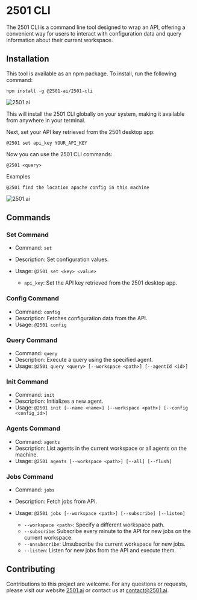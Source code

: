 # 2501 CLI

The 2501 CLI is a command line tool designed to wrap an API, offering a convenient way for users to interact with configuration data and query information about their current workspace.

## Installation

This tool is available as an npm package. To install, run the following command:

```
npm install -g @2501-ai/2501-cli
```

![2501.ai](https://www.2501.ai/img/2501-cli.png)

This will install the 2501 CLI globally on your system, making it available from anywhere in your terminal.

Next, set your API key retrieved from the 2501 desktop app:

```
@2501 set api_key YOUR_API_KEY
```

Now you can use the 2501 CLI commands:

```
@2501 <query>
```

Examples

```
@2501 find the location apache config in this machine
```

![2501.ai](https://www.2501.ai/img/2501-cli.gif)

## Commands

### Set Command

- Command: `set`
- Description: Set configuration values.
- Usage: `@2501 set <key> <value>`

  - `api_key`: Set the API key retrieved from the 2501 desktop app.

### Config Command

- Command: `config`
- Description: Fetches configuration data from the API.
- Usage: `@2501 config`

### Query Command

- Command: `query`
- Description: Execute a query using the specified agent.
- Usage: `@2501 query <query> [--workspace <path>] [--agentId <id>]`

### Init Command

- Command: `init`
- Description: Initializes a new agent.
- Usage: `@2501 init [--name <name>] [--workspace <path>] [--config <config_id>]`

### Agents Command

- Command: `agents`
- Description: List agents in the current workspace or all agents on the machine.
- Usage: `@2501 agents [--workspace <path>] [--all] [--flush]`

### Jobs Command

- Command: `jobs`
- Description: Fetch jobs from API.
- Usage: `@2501 jobs [--workspace <path>] [--subscribe] [--listen]`

  - `--workspace <path>`: Specify a different workspace path.
  - `--subscribe`: Subscribe every minute to the API for new jobs on the current workspace.
  - `--unsubscribe`: Unsubscribe the current workspace for new jobs.
  - `--listen`: Listen for new jobs from the API and execute them.

## Contributing

Contributions to this project are welcome. For any questions or requests, please visit our website [2501.ai](https://2501.ai) or contact us at [contact@2501.ai](mailto:contact@2501.ai).
